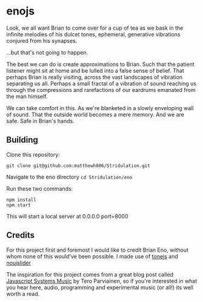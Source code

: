 # enojs

Look, we all want Brian to come over for a cup of tea as we bask in the infinite melodies of his dulcet tones, 
ephemeral, generative vibrations conjured from his synapses.

...but that's not going to happen. 

The best we can do is create approximations to Brian. 
Such that the patient listener might sit at home and be lulled into a false sense of belief.
That perhaps Brian is really visiting, across the vast landscapes of vibration separating us all.
Perhaps a small fractal of a vibration of sound reaching us through the compressions and rarefactions of our eardrums
emanated from the man himself.

We can take comfort in this. 
As we're blanketed in a slowly enveloping wall of sound.
That the outside world becomes a mere memory.
And we are safe. 
Safe in Brian's hands.

## Building
Clone this repository:
```
git clone git@github.com:matthewh806/Stridulation.git
```
Navigate to the eno directory `cd Stridulation/eno`

Run these two commands:

```
npm install
npm start
```

This will start a local server at 0.0.0.0 port=8000

## Credits
For this project first and foremost I would like to credit Brian Eno, without whom none of this would've been possible.
I made use of [tonejs](https://tonejs.github.io/) and [nouislider](https://refreshless.com/nouislider/)

The inspiration for this project comes from a great blog post called [Javascript Systems Music](http://teropa.info/blog/2016/07/28/javascript-systems-music.html#the-notes-and-intervals-in-music-for-airports) by Tero Parviainen,
so if you're interested in what you hear here, audio, programming and experimental music (or all!) its well worth a read.
